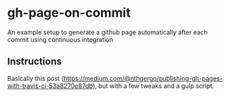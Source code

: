 # gh-page-on-commit
An example setup to generate a github page automatically after each commit using continuous integration

## Instructions

Basically this post (https://medium.com/@nthgergo/publishing-gh-pages-with-travis-ci-53a8270e87db), but with a few tweaks and a gulp script.
